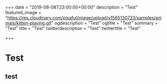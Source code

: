 +++
date = "2019-08-08T23:00:00+00:00"
description = "Test"
featured_image = "https://res.cloudinary.com/pixaful/image/upload/v1565130733/samples/animals/kitten-playing.gif"
ogdescription = "Test"
ogtitle = "Test"
summary = "Test"
title = "Test"
twitterdescription = "Test"
twittertitle = "Test"

+++
# Test

## test